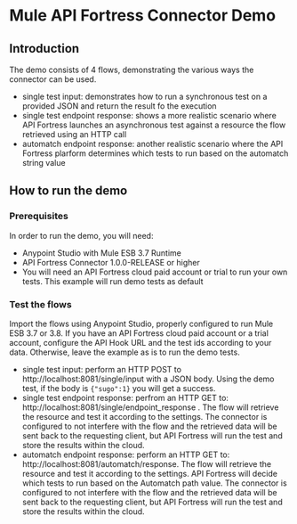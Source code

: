 # Mule API Fortress Connector Demo

## Introduction
The demo consists of 4 flows, demonstrating the various ways the connector can be used.

* single test input: demonstrates how to run a synchronous test on a provided JSON and return the result fo the execution
* single test endpoint response: shows a more realistic scenario where API Fortress launches an asynchronous test against a resource the flow retrieved using an HTTP call
* automatch endpoint response: another realistic scenario where the API Fortress plarform determines which tests to run based on the automatch string value

## How to run the demo

### Prerequisites
In order to run the demo, you will need:
* Anypoint Studio with Mule ESB 3.7 Runtime
* API Fortress Connector 1.0.0-RELEASE or higher
* You will need an API Fortress cloud paid account or trial to run your own tests. This example will run demo tests as default

### Test the flows
Import the flows using Anypoint Studio, properly configured to run Mule ESB 3.7 or 3.8.
If you have an API Fortress cloud paid account or a trial account, configure the API Hook URL and the test ids according to your data. Otherwise,
leave the example as is to run the demo tests.

* single test input: perform an HTTP POST to http://localhost:8081/single/input with a JSON body. Using the demo test, if the body is `{"sugo":1}` you will get a success.
* single test endpoint response: perfrom an HTTP GET to: http://localhost:8081/single/endpoint_response . The flow will retrieve the resource and test it according to the
settings. The connector is configured to not interfere with the flow and the retrieved data will be sent back to the requesting client, but API Fortress will run the test
and store the results within the cloud.
* automatch endpoint response: perform an HTTP GET to: http://localhost:8081/automatch/response. The flow will retrieve the resource and test it according to the
settings. API Fortress will decide which tests to run based on the Automatch path value. 
The connector is configured to not interfere with the flow and the retrieved data will be sent back to the requesting client, but API Fortress will run the test
and store the results within the cloud.
